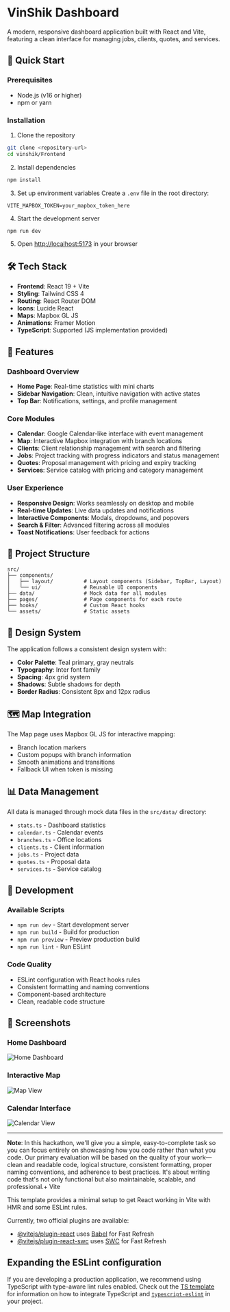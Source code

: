 # VinShik Dashboard

A modern, responsive dashboard application built with React and Vite, featuring a clean interface for managing jobs, clients, quotes, and services.

## 🚀 Quick Start

### Prerequisites
- Node.js (v16 or higher)
- npm or yarn

### Installation

1. Clone the repository
```bash
git clone <repository-url>
cd vinshik/Frontend
```

2. Install dependencies
```bash
npm install
```

3. Set up environment variables
Create a `.env` file in the root directory:
```env
VITE_MAPBOX_TOKEN=your_mapbox_token_here
```

4. Start the development server
```bash
npm run dev
```

5. Open [http://localhost:5173](http://localhost:5173) in your browser

## 🛠️ Tech Stack

- **Frontend**: React 19 + Vite
- **Styling**: Tailwind CSS 4
- **Routing**: React Router DOM
- **Icons**: Lucide React
- **Maps**: Mapbox GL JS
- **Animations**: Framer Motion
- **TypeScript**: Supported (JS implementation provided)

## 📱 Features

### Dashboard Overview
- **Home Page**: Real-time statistics with mini charts
- **Sidebar Navigation**: Clean, intuitive navigation with active states
- **Top Bar**: Notifications, settings, and profile management

### Core Modules
- **Calendar**: Google Calendar-like interface with event management
- **Map**: Interactive Mapbox integration with branch locations
- **Clients**: Client relationship management with search and filtering
- **Jobs**: Project tracking with progress indicators and status management
- **Quotes**: Proposal management with pricing and expiry tracking
- **Services**: Service catalog with pricing and category management

### User Experience
- **Responsive Design**: Works seamlessly on desktop and mobile
- **Real-time Updates**: Live data updates and notifications
- **Interactive Components**: Modals, dropdowns, and popovers
- **Search & Filter**: Advanced filtering across all modules
- **Toast Notifications**: User feedback for actions

## 📁 Project Structure

```
src/
├── components/
│   ├── layout/          # Layout components (Sidebar, TopBar, Layout)
│   └── ui/              # Reusable UI components
├── data/                # Mock data for all modules
├── pages/               # Page components for each route
├── hooks/               # Custom React hooks
└── assets/              # Static assets
```

## 🎨 Design System

The application follows a consistent design system with:
- **Color Palette**: Teal primary, gray neutrals
- **Typography**: Inter font family
- **Spacing**: 4px grid system
- **Shadows**: Subtle shadows for depth
- **Border Radius**: Consistent 8px and 12px radius

## 🗺️ Map Integration

The Map page uses Mapbox GL JS for interactive mapping:
- Branch location markers
- Custom popups with branch information
- Smooth animations and transitions
- Fallback UI when token is missing

## 📊 Data Management

All data is managed through mock data files in the `src/data/` directory:
- `stats.ts` - Dashboard statistics
- `calendar.ts` - Calendar events
- `branches.ts` - Office locations
- `clients.ts` - Client information
- `jobs.ts` - Project data
- `quotes.ts` - Proposal data
- `services.ts` - Service catalog

## 🔧 Development

### Available Scripts
- `npm run dev` - Start development server
- `npm run build` - Build for production
- `npm run preview` - Preview production build
- `npm run lint` - Run ESLint

### Code Quality
- ESLint configuration with React hooks rules
- Consistent formatting and naming conventions
- Component-based architecture
- Clean, readable code structure

## 📱 Screenshots

### Home Dashboard
![Home Dashboard](./screenshots/home.png)

### Interactive Map
![Map View](./screenshots/map.png)

### Calendar Interface
![Calendar View](./screenshots/calendar.png)

---

**Note**: In this hackathon, we'll give you a simple, easy-to-complete task so you can focus entirely on showcasing how you code rather than what you code. Our primary evaluation will be based on the quality of your work—clean and readable code, logical structure, consistent formatting, proper naming conventions, and adherence to best practices. It's about writing code that's not only functional but also maintainable, scalable, and professional.+ Vite

This template provides a minimal setup to get React working in Vite with HMR and some ESLint rules.

Currently, two official plugins are available:

- [@vitejs/plugin-react](https://github.com/vitejs/vite-plugin-react/blob/main/packages/plugin-react) uses [Babel](https://babeljs.io/) for Fast Refresh
- [@vitejs/plugin-react-swc](https://github.com/vitejs/vite-plugin-react/blob/main/packages/plugin-react-swc) uses [SWC](https://swc.rs/) for Fast Refresh

## Expanding the ESLint configuration

If you are developing a production application, we recommend using TypeScript with type-aware lint rules enabled. Check out the [TS template](https://github.com/vitejs/vite/tree/main/packages/create-vite/template-react-ts) for information on how to integrate TypeScript and [`typescript-eslint`](https://typescript-eslint.io) in your project.
